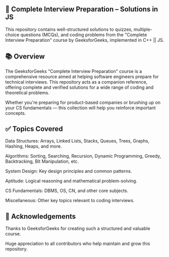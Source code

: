 ## 💼 Complete Interview Preparation – Solutions in JS

This repository contains well-structured solutions to quizzes, multiple-choice questions (MCQs), and coding problems from the "Complete Interview Preparation" course by GeeksforGeeks, implemented in C++ || JS.

## 📚 Overview

The GeeksforGeeks "Complete Interview Preparation" course is a comprehensive resource aimed at helping software engineers prepare for technical interviews. This repository acts as a companion reference, offering complete and verified solutions for a wide range of coding and theoretical problems.

Whether you're preparing for product-based companies or brushing up on your CS fundamentals — this collection will help you reinforce important concepts.

## ✅ Topics Covered
Data Structures: Arrays, Linked Lists, Stacks, Queues, Trees, Graphs, Hashing, Heaps, and more.

Algorithms: Sorting, Searching, Recursion, Dynamic Programming, Greedy, Backtracking, Bit Manipulation, etc.

System Design: Key design principles and common patterns.

Aptitude: Logical reasoning and mathematical problem-solving.

CS Fundamentals: DBMS, OS, CN, and other core subjects.

Miscellaneous: Other key topics relevant to coding interviews.


## 🙏 Acknowledgements
Thanks to GeeksforGeeks for creating such a structured and valuable course.

Huge appreciation to all contributors who help maintain and grow this repository.